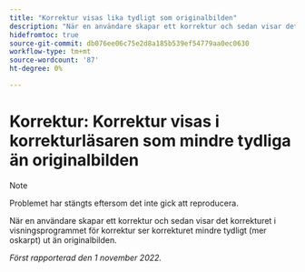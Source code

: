 ```yaml
---
title: "Korrektur visas lika tydligt som originalbilden"
description: "När en användare skapar ett korrektur och sedan visar det korrekturet i visningsprogrammet för korrektur ser korrekturet mindre tydligt (mer oskarpt) ut än originalbilden."
hidefromtoc: true
source-git-commit: db076ee06c75e2d8a185b539ef54779aa0ec0630
workflow-type: tm+mt
source-wordcount: '87'
ht-degree: 0%

---
```



# Korrektur: Korrektur visas i korrekturläsaren som mindre tydliga än originalbilden

<!--This is on both the WF and WFP TOCs-->

>[!NOTE]
>
>Problemet har stängts eftersom det inte gick att reproducera.

När en användare skapar ett korrektur och sedan visar det korrekturet i visningsprogrammet för korrektur ser korrekturet mindre tydligt (mer oskarpt) ut än originalbilden.

_Först rapporterad den 1 november 2022._

